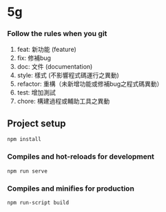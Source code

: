 # 5g
 
 ### Follow the rules when you git
  1. feat: 新功能 (feature)
  2. fix: 修補bug
  3. doc: 文件 (documentation)
  4. style: 樣式 (不影響程式碼運行之異動)
  5. refactor: 重構（未新增功能或修補bug之程式碼異動）
  6. test: 增加測試
  7. chore: 構建過程或輔助工具之異動


## Project setup
```
npm install
```

### Compiles and hot-reloads for development
```
npm run serve
```

### Compiles and minifies for production
```
npm run-script build
```
